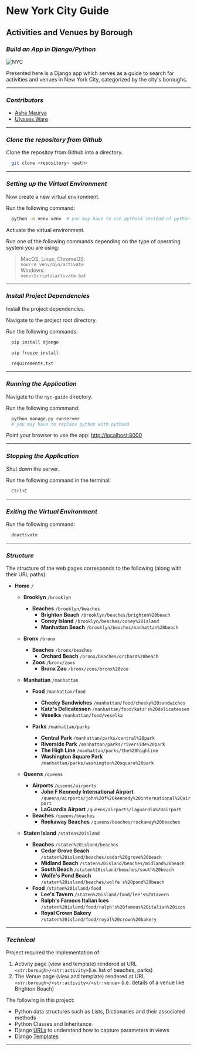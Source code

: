# New York City Guide
## Activities and Venues by Borough
### _Build an App in Django/Python_ ###

![NYC](https://s-media-cache-ak0.pinimg.com/originals/eb/8f/82/eb8f82555f88f8364929e5e829702caf.jpg)

Presented here is a Django app which serves as a guide to search for activities and venues in New York City, categorized by the city's boroughs.

---

### _Contributors_ ###

- [Asha Maurya](https://github.com/jtc21am)  
- [Ulysses Ware](https://github.com/ThomasWare)

---

### _Clone the repository from Github_ ###

Clone the repositoy from Github into a directory.

```bash
  git clone <repository> <path>
```

---

### _Setting up the Virtual Environment_ ###

Now create a new virtual environment.

Run the following command:

```bash
  python -m venv venv  # you may have to use python3 instead of python
```

Activate the virtual environment.

Run one of the following commands depending on the type of operating system you are using:

> MacOS, Linux, ChromeOS:  
> `source venv/bin/activate`  
> Windows:  
> `venv\Scripts\activate.bat`

---

### _Install Project Dependencies_ ###

Install the project dependencies.

Navigate to the project root directory.

Run the following commands:

```bash
  pip install django
```

```bash
  pip freeze install
```

```bash
  requirements.txt
```

---

### _Running the Application_ ###

Navigate to the `nyc-guide` directory.

Run the following commmand:

```bash
  python manage.py runserver 
  # you may have to replace python with python3
```

Point your browser to use the app:
[http://localhost:8000](http://localhost:8000)

---

### _Stopping the Application_ ###

Shut down the server.

Run the following command in the terminal:

```bash
  Ctrl+C
```

---

### _Exiting the Virtual Environment_ ###

Run the following command:

```bash
  deactivate
```

---

### _Structure_ ###

The structure of the web pages corresponds to the following (along with their URL paths):

- **Home** `/`

  - **Brooklyn** `/brooklyn`
    - **Beaches** `/brooklyn/beaches`
      - **Brighton Beach** `/brooklyn/beaches/brighton%20beach`
      - **Coney Island** `/brooklyn/beaches/coney%20island`
      - **Manhattan Beach** `/brooklyn/beaches/manhattan%20beach`
  - **Bronx** `/bronx`
    - **Beaches** `/bronx/beaches`
      - **Orchard Beach** `/bronx/beaches/orchard%20beach`
    - **Zoos** `/bronx/zoos`
      - **Bronx Zoo** `/bronx/zoos/bronx%20zoo`
  - **Manhattan** `/manhattan`

    - **Food** `/manhattan/food`

      - **Cheeky Sandwiches** `/manhattan/food/cheeky%20sandwiches`
      - **Katz's Delicatessen** `/manhattan/food/katz's%20delicatessen`
      - **Veselka** `/manhattan/food/veselka`

    - **Parks** `/manhattan/parks`
      - **Central Park** `/manhattan/parks/central%20park`
      - **Riverside Park** `/manhattan/parks/riverside%20park`
      - **The High Line** `/manhattan/parks/the%20highline`
      - **Washington Square Park** `/manhattan/parks/washington%20square%20park`

  - **Queens** `/queens`
    - **Airports** `/queens/airports`
      - **John F Kennedy International Airport** `/queens/airports/john%20f%20kennedy%20international%20airport`
      - **LaGuardia Airport** `/queens/airports/laguardia%20airport`
    - **Beaches** `/queens/beaches`
      - **Rockaway Beaches** `/queens/beaches/rockaway%20beaches`
  - **Staten Island** `/staten%20island`
    - **Beaches** `/staten%20island/beaches`
      - **Cedar Grove Beach** `/staten%20island/beaches/cedar%20grove%20beach`
      - **Midland Beach** `/staten%20island/beaches/midland%20beach`
      - **South Beach** `/staten%20island/beaches/south%20beach`
      - **Wolfe's Pond Beach** `/staten%20island/beaches/wolfe's%20pond%20beach`
    - **Food** `/staten%20island/food`
      - **Lee's Tavern** `/staten%20island/food/lee's%20tavern`
      - **Ralph's Famous Italian Ices** `/staten%20island/food/ralph's%20famous%20italian%20ices`
      - **Royal Crown Bakery** `/staten%20island/food/royal%20crown%20bakery`
  
---

### _Technical_ ###
Project required the implementation of:
1. Activity page (view and template) rendered at URL `<str:borough>/<str:activity>`(i.e. list of beaches, parks)
2. The Venue page (view and template) rendered at URL `<str:borough>/<str:activity>/<str:venue>` (i.e. details of a venue like Brighton Beach)

The following  in this project:
- Python data structures such as Lists, Dictionaries and their associated methods
- Python Classes and Inheritance
- Django [URLs](https://docs.djangoproject.com/en/3.2/topics/http/urls/) to understand how to capture parameters in views
- Django [Templates](https://docs.djangoproject.com/en/3.2/ref/templates/language/)

---
